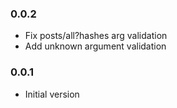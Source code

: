 ### 0.0.2
* Fix posts/all?hashes arg validation
* Add unknown argument validation

### 0.0.1
* Initial version
